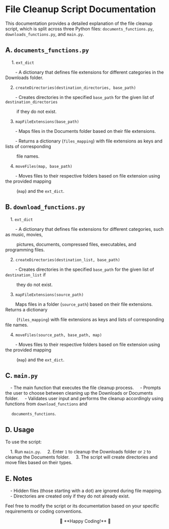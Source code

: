 # File Cleanup Script Documentation

This documentation provides a detailed explanation of the file cleanup script, which is split across three Python files: `documents_functions.py`, `downloads_functions.py`, and `main.py`.

## A. `documents_functions.py`

&nbsp;&nbsp;&nbsp;&nbsp; 1. `ext_dict`

&nbsp;&nbsp;&nbsp;&nbsp;&nbsp;&nbsp;&nbsp;&nbsp;- A dictionary that defines file extensions for different categories in the Downloads folder.

&nbsp;&nbsp;&nbsp;&nbsp;2. `createDirectories(destination_directories, base_path)`

&nbsp;&nbsp;&nbsp;&nbsp;&nbsp;&nbsp;&nbsp;&nbsp;- Creates directories in the specified `base_path` for the given list of `destination_directories`

&nbsp;&nbsp;&nbsp;&nbsp;&nbsp;&nbsp;&nbsp;&nbsp;  if they do not exist.

&nbsp;&nbsp;&nbsp;&nbsp;3. `mapFileExtensions(base_path)`

&nbsp;&nbsp;&nbsp;&nbsp;&nbsp;&nbsp;&nbsp;&nbsp;- Maps files in the Documents folder based on their file extensions. 

&nbsp;&nbsp;&nbsp;&nbsp;&nbsp;&nbsp;&nbsp;&nbsp;- Returns a dictionary (`files_mapping`) with file extensions as keys and lists of corresponding

&nbsp;&nbsp;&nbsp;&nbsp;&nbsp;&nbsp;&nbsp;&nbsp;  file names.

&nbsp;&nbsp;&nbsp;&nbsp;4. `moveFiles(map, base_path)`

&nbsp;&nbsp;&nbsp;&nbsp;&nbsp;&nbsp;&nbsp;&nbsp;- Moves files to their respective folders based on file extension using the provided mapping

&nbsp;&nbsp;&nbsp;&nbsp;&nbsp;&nbsp;&nbsp;&nbsp;  (`map`) and the `ext_dict`.

## B. `download_functions.py`

&nbsp;&nbsp;&nbsp;&nbsp;1. `ext_dict`

&nbsp;&nbsp;&nbsp;&nbsp;&nbsp;&nbsp;&nbsp;&nbsp;- A dictionary that defines file extensions for different categories, such as music, movies,

&nbsp;&nbsp;&nbsp;&nbsp;&nbsp;&nbsp;&nbsp;&nbsp;  pictures, documents, compressed files, executables, and programming files.

&nbsp;&nbsp;&nbsp;&nbsp;2. `createDirectories(destination_list, base_path)`

&nbsp;&nbsp;&nbsp;&nbsp;&nbsp;&nbsp;&nbsp;&nbsp;- Creates directories in the specified `base_path` for the given list of `destination_list` if

&nbsp;&nbsp;&nbsp;&nbsp;&nbsp;&nbsp;&nbsp;&nbsp;  they do not exist.

&nbsp;&nbsp;&nbsp;&nbsp;3. `mapFileExtensions(source_path)`

&nbsp;&nbsp;&nbsp;&nbsp;&nbsp;&nbsp;&nbsp;&nbsp;Maps files in a folder (`source_path`) based on their file extensions. Returns a dictionary

&nbsp;&nbsp;&nbsp;&nbsp;&nbsp;&nbsp;&nbsp;&nbsp;  (`files_mapping`) with file extensions as keys and lists of corresponding file names.

&nbsp;&nbsp;&nbsp;&nbsp;4. `moveFiles(source_path, base_path, map)`

&nbsp;&nbsp;&nbsp;&nbsp;&nbsp;&nbsp;&nbsp;&nbsp;- Moves files to their respective folders based on file extension using the provided mapping

&nbsp;&nbsp;&nbsp;&nbsp;&nbsp;&nbsp;&nbsp;&nbsp;  (`map`) and the `ext_dict`.

## C. `main.py`

&nbsp;&nbsp;&nbsp;&nbsp;- The main function that executes the file cleanup process.
&nbsp;&nbsp;&nbsp;&nbsp;- Prompts the user to choose between cleaning up the Downloads or Documents folder.
&nbsp;&nbsp;&nbsp;&nbsp;- Validates user input and performs the cleanup accordingly using functions from `download_functions` and

&nbsp;&nbsp;&nbsp;&nbsp;  `documents_functions`.

## D. Usage

To use the script:

&nbsp;&nbsp;&nbsp;&nbsp;1. Run `main.py`.
&nbsp;&nbsp;&nbsp;&nbsp;2. Enter `1` to cleanup the Downloads folder or `2` to cleanup the Documents folder.
&nbsp;&nbsp;&nbsp;&nbsp;3. The script will create directories and move files based on their types.

## E. Notes

&nbsp;&nbsp;&nbsp;&nbsp;- Hidden files (those starting with a dot) are ignored during file mapping.
&nbsp;&nbsp;&nbsp;&nbsp;- Directories are created only if they do not already exist.

Feel free to modify the script or its documentation based on your specific requirements or coding conventions.

<center> 🌈 **Happy Coding!** 🌟 </center>
